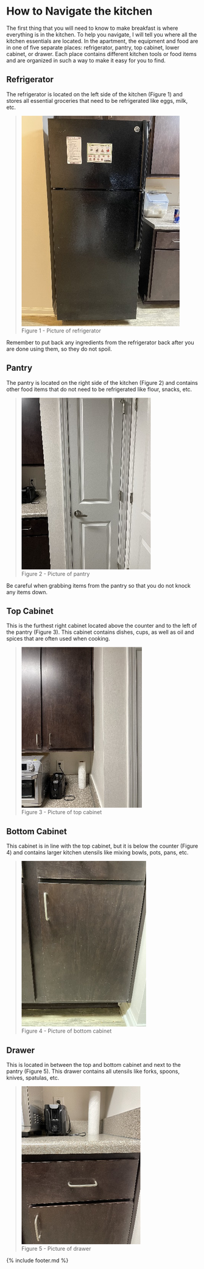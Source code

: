 # How to Navigate the kitchen

The first thing that you will need to know to make breakfast is where
everything is in the kitchen. To help you navigate, I will tell you
where all the kitchen essentials are located. In the apartment, the
equipment and food are in one of five separate places: refrigerator,
pantry, top cabinet, lower cabinet, or drawer. Each place contains
different kitchen tools or food items and are organized in such a way to
make it easy for you to find.

## Refrigerator

The refrigerator is located on the left side of the kitchen (Figure 1)
and stores all essential groceries that need to be refrigerated like
eggs, milk, etc.

> ![Refrigerator](images/media/image1.jpeg)  
> Figure 1 - Picture of refrigerator

Remember to put back any ingredients from the refrigerator back after
you are done using them, so they do not spoil.

## Pantry

The pantry is located on the right side of the kitchen (Figure 2) and
contains other food items that do not need to be refrigerated like
flour, snacks, etc.

> ![Pantry](images/media/image2.jpeg)  
> Figure 2 - Picture of pantry

Be careful when grabbing items from the pantry so that you do not knock
any items down.

## Top Cabinet

This is the furthest right cabinet located above the counter and to the
left of the pantry (Figure 3). This cabinet contains dishes, cups, as
well as oil and spices that are often used when cooking.

> ![Top Cabinet](images/media/image3.jpeg)  
> Figure 3 - Picture of top cabinet

## Bottom Cabinet

This cabinet is in line with the top cabinet, but it is below the
counter (Figure 4) and contains larger kitchen utensils like mixing
bowls, pots, pans, etc.

> ![Bottom Cabinet](images/media/image4.jpeg)  
> Figure 4 - Picture of bottom cabinet

## Drawer

This is located in between the top and bottom cabinet and next to the
pantry (Figure 5). This drawer contains all utensils like forks, spoons,
knives, spatulas, etc.

> ![Drawer](images/media/image5.jpeg)  
> Figure 5 - Picture of drawer

{% include footer.md %}
